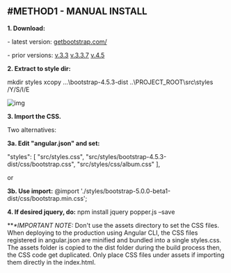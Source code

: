 ## #METHOD1 - MANUAL INSTALL

**1. Download:**

\- latest version:
[getbootstrap.com/](https://getbootstrap.com/)

\- prior versions:
[v.3.3](https://getbootstrap.com/docs/3.3/getting-started/#template)
[v.3.3.7](http://blog.getbootstrap.com/2016/07/25/bootstrap-3-3-7-released/)
[v.4.5](https://getbootstrap.com/docs/4.5/getting-started/download/)

**2. Extract to style dir:**

mkdir styles
xcopy ...\bootstrap-4.5.3-dist ..\PROJECT_ROOT\src\styles /Y/S/I/E



![img](https://ultering.com/itstuff/wp-content/uploads/2021/01/angular_manual_bootstrap_install_cssLab1.jpg)

**3. Import the CSS.**

Two alternatives:

**3a. Edit "angular.json" and set:**

"styles": [
"src/styles.css",
"src/styles/bootstrap-4.5.3-dist/css/bootstrap.css",
"src/styles/css/album.css"
],

or

**3b. Use import:**
@import './styles/bootstrap-5.0.0-beta1-dist/css/bootstrap.min.css';

**4. If desired jquery, do:**
npm install jquery popper.js –save

 

***\**IMPORTANT NOTE:**
Don't use the assets directory to set the CSS files.
When deploying to the production using Angular CLI, the CSS files registered in angular.json are minified and bundled into a single styles.css.
The assets folder is copied to the dist folder during the build process then, the CSS code get duplicated.
Only place CSS files under assets if importing them directly in the index.html.

 
